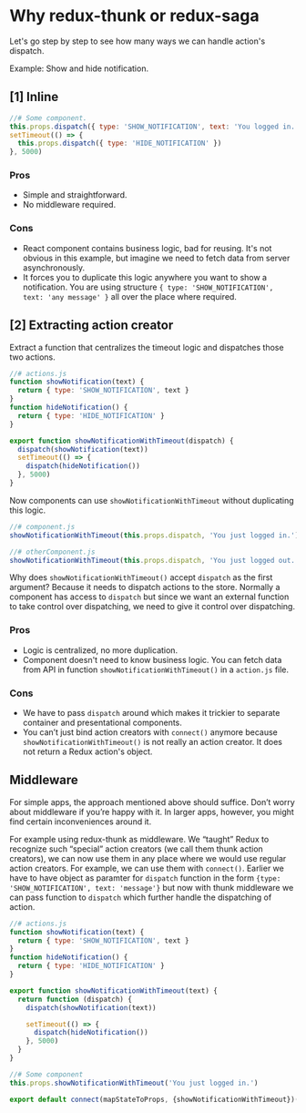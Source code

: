 # Why redux-thunk or redux-saga

Let's go step by step to see how many ways we can handle action's dispatch.

Example: Show and hide notification.

## [1] Inline

```js
//# Some component.
this.props.dispatch({ type: 'SHOW_NOTIFICATION', text: 'You logged in.' })
setTimeout(() => {
  this.props.dispatch({ type: 'HIDE_NOTIFICATION' })
}, 5000)
```

### Pros

- Simple and straightforward.
- No middleware required.

### Cons

- React component contains business logic, bad for reusing. It's not obvious in this example, but imagine we need to fetch data from server asynchronously.
- It forces you to duplicate this logic anywhere you want to show a notification. You are using structure `{ type: 'SHOW_NOTIFICATION', text: 'any message' }` all over the place where required.

## [2] Extracting action creator

Extract a function that centralizes the timeout logic and dispatches those two actions.

```js
//# actions.js
function showNotification(text) {
  return { type: 'SHOW_NOTIFICATION', text }
}
function hideNotification() {
  return { type: 'HIDE_NOTIFICATION' }
}

export function showNotificationWithTimeout(dispatch) {
  dispatch(showNotification(text))
  setTimeout(() => {
    dispatch(hideNotification())
  }, 5000)
}
```

Now components can use `showNotificationWithTimeout` without duplicating this logic.

```js
//# component.js
showNotificationWithTimeout(this.props.dispatch, 'You just logged in.')

//# otherComponent.js
showNotificationWithTimeout(this.props.dispatch, 'You just logged out.')
```

Why does `showNotificationWithTimeout()` accept `dispatch` as the first argument? Because it needs to dispatch actions to the store. Normally a component has access to `dispatch` but since we want an external function to take control over dispatching, we need to give it control over dispatching.

### Pros

- Logic is centralized, no more duplication.
- Component doesn't need to know business logic. You can fetch data from API in function `showNotificationWithTimeout()` in a `action.js` file.

### Cons

- We have to pass `dispatch` around which makes it trickier to separate container and presentational components.
- You can’t just bind action creators with `connect()` anymore because `showNotificationWithTimeout()` is not really an action creator. It does not return a Redux action's object.

## Middleware

For simple apps, the approach mentioned above should suffice. Don’t worry about middleware if you’re happy with it. In larger apps, however, you might find certain inconveniences around it.

For example using redux-thunk as middleware. We “taught” Redux to recognize such “special” action creators (we call them thunk action creators), we can now use them in any place where we would use regular action creators. For example, we can use them with `connect()`. Earlier we have to have object as paramter for `dispatch` function in the form `{type: 'SHOW_NOTIFICATION', text: 'message'}` but now with thunk middleware we can pass function to `dispatch` which further handle the dispatching of action.

```js
//# actions.js
function showNotification(text) {
  return { type: 'SHOW_NOTIFICATION', text }
}
function hideNotification() {
  return { type: 'HIDE_NOTIFICATION' }
}

export function showNotificationWithTimeout(text) {
  return function (dispatch) {
    dispatch(showNotification(text))

    setTimeout(() => {
      dispatch(hideNotification())
    }, 5000)
  }
}
```

```js
//# Some component
this.props.showNotificationWithTimeout('You just logged in.')

export default connect(mapStateToProps, {showNotificationWithTimeout})(MyComponent)
```
